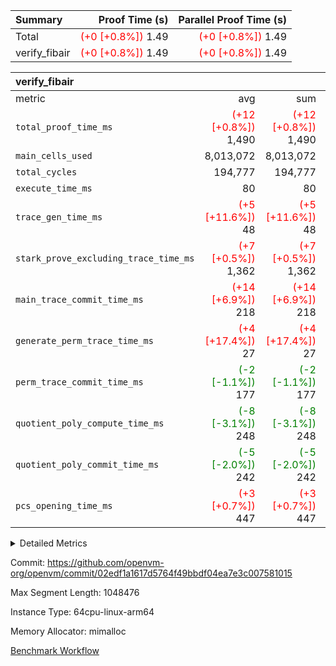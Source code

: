 | Summary | Proof Time (s) | Parallel Proof Time (s) |
|:---|---:|---:|
| Total | <span style='color: red'>(+0 [+0.8%])</span> 1.49 | <span style='color: red'>(+0 [+0.8%])</span> 1.49 |
| verify_fibair | <span style='color: red'>(+0 [+0.8%])</span> 1.49 | <span style='color: red'>(+0 [+0.8%])</span> 1.49 |


| verify_fibair |||||
|:---|---:|---:|---:|---:|
|metric|avg|sum|max|min|
| `total_proof_time_ms ` | <span style='color: red'>(+12 [+0.8%])</span> 1,490 | <span style='color: red'>(+12 [+0.8%])</span> 1,490 | <span style='color: red'>(+12 [+0.8%])</span> 1,490 | <span style='color: red'>(+12 [+0.8%])</span> 1,490 |
| `main_cells_used     ` |  8,013,072 |  8,013,072 |  8,013,072 |  8,013,072 |
| `total_cycles        ` |  194,777 |  194,777 |  194,777 |  194,777 |
| `execute_time_ms     ` |  80 |  80 |  80 |  80 |
| `trace_gen_time_ms   ` | <span style='color: red'>(+5 [+11.6%])</span> 48 | <span style='color: red'>(+5 [+11.6%])</span> 48 | <span style='color: red'>(+5 [+11.6%])</span> 48 | <span style='color: red'>(+5 [+11.6%])</span> 48 |
| `stark_prove_excluding_trace_time_ms` | <span style='color: red'>(+7 [+0.5%])</span> 1,362 | <span style='color: red'>(+7 [+0.5%])</span> 1,362 | <span style='color: red'>(+7 [+0.5%])</span> 1,362 | <span style='color: red'>(+7 [+0.5%])</span> 1,362 |
| `main_trace_commit_time_ms` | <span style='color: red'>(+14 [+6.9%])</span> 218 | <span style='color: red'>(+14 [+6.9%])</span> 218 | <span style='color: red'>(+14 [+6.9%])</span> 218 | <span style='color: red'>(+14 [+6.9%])</span> 218 |
| `generate_perm_trace_time_ms` | <span style='color: red'>(+4 [+17.4%])</span> 27 | <span style='color: red'>(+4 [+17.4%])</span> 27 | <span style='color: red'>(+4 [+17.4%])</span> 27 | <span style='color: red'>(+4 [+17.4%])</span> 27 |
| `perm_trace_commit_time_ms` | <span style='color: green'>(-2 [-1.1%])</span> 177 | <span style='color: green'>(-2 [-1.1%])</span> 177 | <span style='color: green'>(-2 [-1.1%])</span> 177 | <span style='color: green'>(-2 [-1.1%])</span> 177 |
| `quotient_poly_compute_time_ms` | <span style='color: green'>(-8 [-3.1%])</span> 248 | <span style='color: green'>(-8 [-3.1%])</span> 248 | <span style='color: green'>(-8 [-3.1%])</span> 248 | <span style='color: green'>(-8 [-3.1%])</span> 248 |
| `quotient_poly_commit_time_ms` | <span style='color: green'>(-5 [-2.0%])</span> 242 | <span style='color: green'>(-5 [-2.0%])</span> 242 | <span style='color: green'>(-5 [-2.0%])</span> 242 | <span style='color: green'>(-5 [-2.0%])</span> 242 |
| `pcs_opening_time_ms ` | <span style='color: red'>(+3 [+0.7%])</span> 447 | <span style='color: red'>(+3 [+0.7%])</span> 447 | <span style='color: red'>(+3 [+0.7%])</span> 447 | <span style='color: red'>(+3 [+0.7%])</span> 447 |



<details>
<summary>Detailed Metrics</summary>

|  | verify_program_compile_ms | total_cells | stark_prove_excluding_trace_time_ms | quotient_poly_compute_time_ms | quotient_poly_commit_time_ms | perm_trace_commit_time_ms | pcs_opening_time_ms | main_trace_commit_time_ms |
| --- | --- | --- | --- | --- | --- | --- | --- |
|  | 4 | 32 | 9 | 0 | 1 | 0 | 2 | 5 | 

| air_name | rows | quotient_deg | main_cols | interactions | constraints | cells |
| --- | --- | --- | --- | --- | --- | --- |
| AccessAdapterAir<2> |  | 4 |  | 5 | 12 |  | 
| AccessAdapterAir<4> |  | 4 |  | 5 | 12 |  | 
| AccessAdapterAir<8> |  | 4 |  | 5 | 12 |  | 
| FibonacciAir | 16 | 1 | 2 |  | 5 | 32 | 
| FriReducedOpeningAir |  | 4 |  | 35 | 59 |  | 
| NativePoseidon2Air<BabyBearParameters>, 1> |  | 4 |  | 31 | 302 |  | 
| PhantomAir |  | 4 |  | 3 | 4 |  | 
| ProgramAir |  | 1 |  | 1 | 4 |  | 
| VariableRangeCheckerAir |  | 1 |  | 1 | 4 |  | 
| VmAirWrapper<BranchNativeAdapterAir, BranchEqualCoreAir<1> |  | 2 |  | 11 | 23 |  | 
| VmAirWrapper<JalNativeAdapterAir, JalCoreAir> |  | 4 |  | 7 | 6 |  | 
| VmAirWrapper<NativeAdapterAir<2, 0>, PublicValuesCoreAir> |  | 4 |  | 11 | 22 |  | 
| VmAirWrapper<NativeAdapterAir<2, 1>, FieldArithmeticCoreAir> |  | 4 |  | 15 | 23 |  | 
| VmAirWrapper<NativeLoadStoreAdapterAir<1>, NativeLoadStoreCoreAir<1> |  | 4 |  | 19 | 31 |  | 
| VmAirWrapper<NativeVectorizedAdapterAir<4>, FieldExtensionCoreAir> |  | 4 |  | 15 | 23 |  | 
| VmConnectorAir |  | 4 |  | 3 | 8 |  | 
| VolatileBoundaryAir |  | 4 |  | 4 | 16 |  | 

| group | trace_gen_time_ms | total_proof_time_ms | total_cycles | total_cells | stark_prove_excluding_trace_time_ms | quotient_poly_compute_time_ms | quotient_poly_commit_time_ms | perm_trace_commit_time_ms | pcs_opening_time_ms | main_trace_commit_time_ms | main_cells_used | generate_perm_trace_time_ms | fri.log_blowup | execute_time_ms |
| --- | --- | --- | --- | --- | --- | --- | --- | --- | --- | --- | --- | --- | --- | --- |
| verify_fibair | 48 | 1,490 | 194,777 | 23,304,216 | 1,362 | 248 | 242 | 177 | 447 | 218 | 8,013,072 | 27 | 2 | 80 | 

| group | air_name | rows | prep_cols | perm_cols | main_cols | cells |
| --- | --- | --- | --- | --- | --- | --- |
| verify_fibair | AccessAdapterAir<2> | 32,768 |  | 16 | 11 | 884,736 | 
| verify_fibair | AccessAdapterAir<4> | 16,384 |  | 16 | 13 | 475,136 | 
| verify_fibair | AccessAdapterAir<8> | 4,096 |  | 16 | 17 | 135,168 | 
| verify_fibair | FriReducedOpeningAir | 512 |  | 76 | 64 | 71,680 | 
| verify_fibair | NativePoseidon2Air<BabyBearParameters>, 1> | 2,048 |  | 36 | 348 | 786,432 | 
| verify_fibair | PhantomAir | 2,048 |  | 8 | 6 | 28,672 | 
| verify_fibair | ProgramAir | 8,192 |  | 8 | 10 | 147,456 | 
| verify_fibair | VariableRangeCheckerAir | 262,144 | 2 | 8 | 1 | 2,359,296 | 
| verify_fibair | VmAirWrapper<BranchNativeAdapterAir, BranchEqualCoreAir<1> | 32,768 |  | 28 | 23 | 1,671,168 | 
| verify_fibair | VmAirWrapper<JalNativeAdapterAir, JalCoreAir> | 8,192 |  | 12 | 10 | 180,224 | 
| verify_fibair | VmAirWrapper<NativeAdapterAir<2, 1>, FieldArithmeticCoreAir> | 131,072 |  | 20 | 30 | 6,553,600 | 
| verify_fibair | VmAirWrapper<NativeLoadStoreAdapterAir<1>, NativeLoadStoreCoreAir<1> | 131,072 |  | 24 | 41 | 8,519,680 | 
| verify_fibair | VmAirWrapper<NativeVectorizedAdapterAir<4>, FieldExtensionCoreAir> | 4,096 |  | 20 | 40 | 245,760 | 
| verify_fibair | VmConnectorAir | 2 | 1 | 8 | 4 | 24 | 
| verify_fibair | VolatileBoundaryAir | 65,536 |  | 8 | 11 | 1,245,184 | 

</details>


Commit: https://github.com/openvm-org/openvm/commit/02edf1a1617d5764f49bbdf04ea7e3c007581015

Max Segment Length: 1048476

Instance Type: 64cpu-linux-arm64

Memory Allocator: mimalloc

[Benchmark Workflow](https://github.com/openvm-org/openvm/actions/runs/12628329095)

